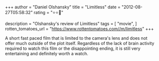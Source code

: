 +++
author = "Daniel Olshansky"
title = "Limitless"
date = "2012-08-27T05:58:32"
rating = "⭐⭐🌟"

description = "Olshansky's review of Limitless"
tags = [
    "movie",
]
rotten_tomatoes_url = "https://www.rottentomatoes.com//m/limitless"
+++

A short fast paced film that is limited to the camera's lens and does not offer much outside of the plot itself. Regardless of the lack of brain activity required to watch this film or the disappointing ending, it is still very entertaining and definitely worth a watch.
